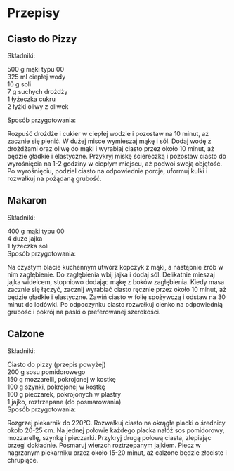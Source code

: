 # Przepisy

## Ciasto do Pizzy
    
Składniki:  

500 g mąki typu 00  
325 ml ciepłej wody  
10 g soli  
7 g suchych drożdży  
1 łyżeczka cukru  
2 łyżki oliwy z oliwek

Sposób przygotowania:

Rozpuść drożdże i cukier w ciepłej wodzie i pozostaw na 10 minut, aż zacznie się pienić.
W dużej misce wymieszaj mąkę i sól.
Dodaj wodę z drożdżami oraz oliwę do mąki i wyrabiaj ciasto przez około 10 minut, aż będzie gładkie i elastyczne.
Przykryj miskę ściereczką i pozostaw ciasto do wyrośnięcia na 1-2 godziny w ciepłym miejscu, aż podwoi swoją objętość.
Po wyrośnięciu, podziel ciasto na odpowiednie porcje, uformuj kulki i rozwałkuj na pożądaną grubość.  

## Makaron
 
Składniki:  

400 g mąki typu 00    
4 duże jajka    
1 łyżeczka soli    
Sposób przygotowania:    

Na czystym blacie kuchennym utwórz kopczyk z mąki, a następnie zrób w nim zagłębienie.
Do zagłębienia wbij jajka i dodaj sól.
Delikatnie mieszaj jajka widelcem, stopniowo dodając mąkę z boków zagłębienia.
Kiedy masa zacznie się łączyć, zacznij wyrabiać ciasto ręcznie przez około 10 minut, aż będzie gładkie i elastyczne.
Zawiń ciasto w folię spożywczą i odstaw na 30 minut do lodówki.
Po odpoczynku ciasto rozwałkuj cienko na odpowiednią grubość i pokrój na paski o preferowanej szerokości.  
  
## Calzone
Składniki:

Ciasto do pizzy (przepis powyżej)  
200 g sosu pomidorowego  
150 g mozzarelli, pokrojonej w kostkę  
100 g szynki, pokrojonej w kostkę  
100 g pieczarek, pokrojonych w plastry  
1 jajko, roztrzepane (do posmarowania)  
Sposób przygotowania:  

Rozgrzej piekarnik do 220°C.
Rozwałkuj ciasto na okrągłe placki o średnicy około 20-25 cm.
Na jednej połowie każdego placka nałóż sos pomidorowy, mozzarellę, szynkę i pieczarki.
Przykryj drugą połową ciasta, zlepiając brzegi dokładnie.
Posmaruj wierzch roztrzepanym jajkiem.
Piecz w nagrzanym piekarniku przez około 15-20 minut, aż calzone będzie złociste i chrupiące.

